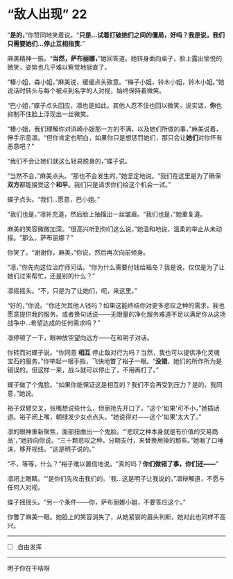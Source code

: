 # “敌人出现” 22

“**是的，**”你赞同地笑着说。“**只是...试着打破她们之间的僵局，好吗？我是说，我们只需要她们...停止互相指责.**”

麻美精神一振。“**当然，萨布丽娜，**”她回答道。她转身面向桌子，脸上露出愉悦的微笑，姿势也几乎难以察觉地挺直了。

“椿小姐，森小姐，”麻美说，缓缓点头致意。“梅子小姐，铃木小姐，铃木小姐。”她说话时转头与每个被点到名字的人对视，始终保持着微笑。

“巴小姐，”蝶子点头回应，凛也是如此。其他人忍不住也回以微笑，说实话，**你**也抑制不住脸上浮现出一丝微笑。

“椿小姐，我们理解你对浜崎小姐那一方的不满，以及她们所做的事，”麻美说着，伸手示意凛。“但你肯定也明白，如果你只是想惩罚她们，那只会让**她们**对你怀有恶意吧？”

“我们不会让她们就这么轻易脱身的，”蝶子说。

“当然不会，”麻美点头。“那也不会发生的，”她坚定地说。“我们在这里是为了确保**双方**都能接受这个**和平**。我们只是请求你们给这个机会一试。”

蝶子点头。“我们...愿意，巴小姐。”

“我们也是，”凛补充道，然后脸上抽搐出一丝皱眉。“我们也是，”她重复道。

麻美的笑容微微加深。“很高兴听到你们这么说，”她温和地说，温柔的举止从未动摇。“那么，萨布丽娜？”

你笑了。“谢谢你，麻美，”你说，然后再次向前倾身。

“凛，”你先向这位治疗师问话。“你为什么需要付钱给福岛？我是说，仅仅是为了让她们过来帮忙，还是别的什么？”

凛摇摇头。“不，只是为了让她们，呃，来这里。”

“好的，”你说。“你还欠其他人钱吗？如果这能终结你对更多悲叹之种的需求，我也愿意提供我的服务。或者换句话说——无限量的净化服务难道不足以满足你从这场战争中...希望达成的任何需求吗？”

凛停顿了一下，眼神放空望向远方——在和明子对话。

你转而对蝶子说。“你同意 **相互** 停止敌对行为吗？当然，我也可以提供净化灵魂宝石的服务。”你举起一根手指，飞快地瞥了裕子一眼。“**没错**，她们的所作所为是错误的，但这样一来，战斗就可以停止了，不用再打了。”

蝶子做了个鬼脸。“如果你能保证这是相互的？我们不会再受到压力？是的，我同意，”她说。

裕子双臂交叉，张嘴想说些什么，但丽抢先开口了。“这个'如果'可不小，”她插话道。裕子闭上嘴，朝绿发少女点点头。“她说得对——这个'如果'太大了。”

凛的眼神重新聚焦，面部扭曲出一个鬼脸。“'悲叹之种本身就是有价值的交易商品'，”她转向你说。“三十颗悲叹之种，分期支付，来替换用掉的那些。”她咽了口唾沫，移开视线。“这是明子说的。”

“不，等等，什么？”裕子难以置信地说。“真的吗？**你们做错了事，你们还——**”

凛闭上眼睛。“'是你们先攻击我们的。'我...这是明子让我说的，”凛辩解道，不愿与任何人对视。

蝶子摇摇头。“另一个条件——你，萨布丽娜小姐，不要答应这个。”

你瞥了麻美一眼。她脸上的笑容消失了，从她紧锁的眉头判断，她对此也同样不高兴。

---

- [ ] 自由发挥

---

明子你在干啥呀
